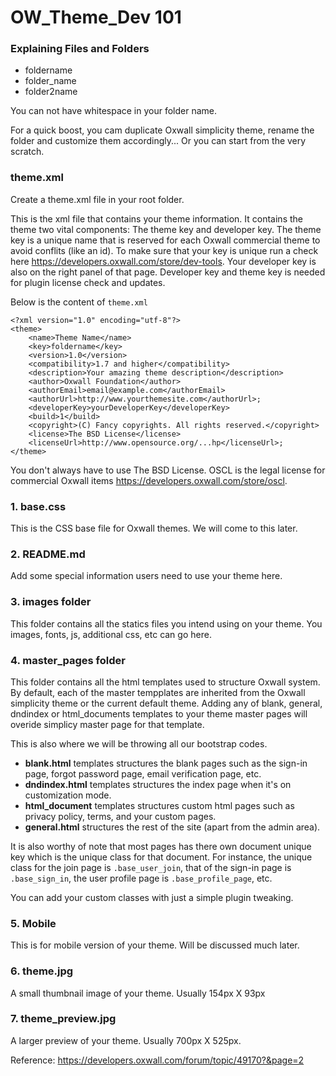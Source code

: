# OW_Theme_Dev 101

### Explaining Files and Folders
- foldername
- folder_name
- folder2name

You can not have whitespace in your folder name.

For a quick boost, you cam duplicate Oxwall simplicity theme, rename the folder and customize them accordingly... Or you can start from the very scratch. 

### theme.xml
Create a theme.xml file in your root folder.

This is the xml file that contains your theme information. It contains the theme two vital components: The theme key and developer key. The theme key is a unique name that is reserved for each Oxwall commercial theme to avoid conflits (like an id). To make sure that your key is unique run a check here <https://developers.oxwall.com/store/dev-tools>. Your developer key is also on the right panel of that page. Developer key and theme key is needed for plugin license check and updates.

Below is the content of `theme.xml`

```
<?xml version="1.0" encoding="utf-8"?>
<theme>
    <name>Theme Name</name>
    <key>foldername</key>
    <version>1.0</version>
    <compatibility>1.7 and higher</compatibility>
    <description>Your amazing theme description</description>
    <author>Oxwall Foundation</author>
    <authorEmail>email@example.com</authorEmail>
    <authorUrl>http://www.yourthemesite.com</authorUrl>;
    <developerKey>yourDeveloperKey</developerKey>
    <build>1</build>
    <copyright>(C) Fancy copyrights. All rights reserved.</copyright>
    <license>The BSD License</license>
    <licenseUrl>http://www.opensource.org/...hp</licenseUrl>;
</theme>
```

You don't always have to use The BSD License. OSCL is the legal license for commercial Oxwall items <https://developers.oxwall.com/store/oscl>.


### 1. base.css
This is the CSS base file for Oxwall themes. We will come to this later.

### 2. README.md
Add some special information users need to use your theme here.

### 3. images folder
This folder contains all the statics files you intend using on your theme. You images, fonts, js, additional css, etc can go here.

### 4. master_pages folder
This folder contains all the html templates used to structure Oxwall system. By default, each of the master tempplates are inherited from the Oxwall simplicity theme or the current default theme. Adding any of blank, general, dndindex or html_documents templates to your theme master pages will overide simplicy master page for that template.
 
This is also where we will be throwing all our bootstrap codes.

- **blank.html** templates structures the blank pages such as the sign-in page, forgot password page, email verification page, etc.
- **dndindex.html** templates structures the index page when it's on customization mode.
- **html_document** templates structures custom html pages such as privacy policy, terms, and your custom pages.
- **general.html** structures the rest of the site (apart from the admin area).

It is also worthy of note that most pages has there own document unique key which is the unique class for that document. For instance, the unique class for the join page is `.base_user_join`, that of the sign-in page is `.base_sign_in`, the user profile page is  `.base_profile_page`, etc.

You can add your custom classes with just a simple plugin tweaking.

### 5. Mobile
This is for mobile version of your theme. Will be discussed much later.

### 6. theme.jpg
A small thumbnail image of your theme. Usually 154px X 93px
 
### 7. theme_preview.jpg
A larger preview of your theme. Usually 700px X 525px.



Reference: <https://developers.oxwall.com/forum/topic/49170?&page=2>